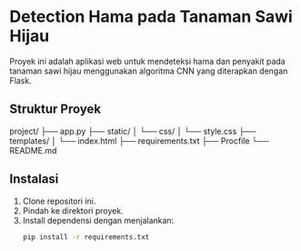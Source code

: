 # Detection Hama pada Tanaman Sawi Hijau

Proyek ini adalah aplikasi web untuk mendeteksi hama dan penyakit pada tanaman sawi hijau menggunakan algoritma CNN yang diterapkan dengan Flask.

## Struktur Proyek
project/
├── app.py
├── static/
│ └── css/
│ └── style.css
├── templates/
│ └── index.html
├── requirements.txt
├── Procfile
└── README.md
## Instalasi

1. Clone repositori ini.
2. Pindah ke direktori proyek.
3. Install dependensi dengan menjalankan:
   ```sh
   pip install -r requirements.txt